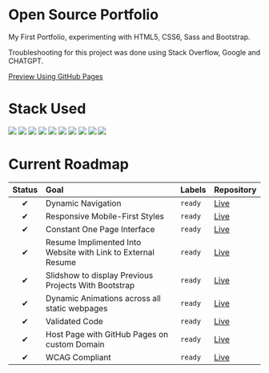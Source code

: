 <h1>Open Source Portfolio</h1>
My First Portfolio, experimenting with HTML5, CSS6, Sass and Bootstrap.

Troubleshooting for this project was done using Stack Overflow, Google and CHATGPT.

<a href="https://www.elijahpereira.com">Preview Using GitHub Pages</a>

</hr>

# Stack Used
<img src="https://img.shields.io/badge/HTML5-E34F26.svg?style=for-the-badge&logo=HTML5&logoColor=white"> <img src="https://img.shields.io/badge/Sass-CC6699.svg?style=for-the-badge&logo=Sass&logoColor=white"> <img src="https://img.shields.io/badge/CSS3-1572B6.svg?style=for-the-badge&logo=CSS3&logoColor=white"> <img src="https://img.shields.io/badge/JavaScript-F7DF1E.svg?style=for-the-badge&logo=JavaScript&logoColor=black"> <img src="https://img.shields.io/badge/OpenAI-412991.svg?style=for-the-badge&logo=OpenAI&logoColor=white"> <img src="https://img.shields.io/badge/Tailwind%20CSS-06B6D4.svg?style=for-the-badge&logo=Tailwind-CSS&logoColor=white"> <img src="https://img.shields.io/badge/Bootstrap-7952B3.svg?style=for-the-badge&logo=Bootstrap&logoColor=white"> <img src="https://img.shields.io/badge/Font%20Awesome-528DD7.svg?style=for-the-badge&logo=Font-Awesome&logoColor=white"> <img src="https://img.shields.io/badge/Visual%20Studio%20Code-007ACC.svg?style=for-the-badge&logo=Visual-Studio-Code&logoColor=white"> <img src="https://img.shields.io/badge/GitHub-181717.svg?style=for-the-badge&logo=GitHub&logoColor=white">

# Current Roadmap

| Status | Goal | Labels | Repository |
| :---: | :--- | --- | --- |
| ✔ | Dynamic Navigation | `ready` | <a href='https://github.com/elijahpereira/elijahpereira.github.io'>Live</a> |
| ✔ | Responsive Mobile-First Styles | `ready` |  <a href='https://github.com/elijahpereira/elijahpereira.github.io'>Live</a> |
| ✔ | Constant One Page Interface | `ready` |  <a href='https://github.com/elijahpereira/elijahpereira.github.io'>Live</a> |
| ✔ | Resume Implimented Into Website with Link to External Resume | `ready` |  <a href='https://github.com/elijahpereira/elijahpereira.github.io'>Live</a> |
| ✔ | Slidshow to display Previous Projects With Bootstrap | `ready` |  <a href='https://github.com/elijahpereira/elijahpereira.github.io'>Live</a> |
| ✔ | Dynamic Animations across all static webpages | `ready` |  <a href='https://github.com/elijahpereira/elijahpereira.github.io'>Live</a> |
| ✔ | Validated Code | `ready` |  <a href='https://github.com/elijahpereira/elijahpereira.github.io'>Live</a> |
| ✔ | Host Page with GitHub Pages on custom Domain | `ready` |  <a href='https://github.com/elijahpereira/elijahpereira.github.io'>Live</a> |
| ✔ | WCAG Compliant  | `ready` |  <a href='https://github.com/elijahpereira/elijahpereira.github.io'>Live</a> |